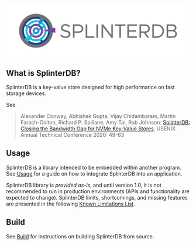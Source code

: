![SplinterDB Project Logo](docs/images/splinterDB-logo.png)

## What is SplinterDB?
SplinterDB is a key-value store designed for high performance on fast storage devices.

See
> Alexander Conway, Abhishek Gupta, Vijay Chidambaram, Martin Farach-Colton, Richard P. Spillane, Amy Tai, Rob Johnson:
[SplinterDB: Closing the Bandwidth Gap for NVMe Key-Value Stores](https://www.usenix.org/conference/atc20/presentation/conway). USENIX Annual Technical Conference 2020: 49-63

## Usage
SplinterDB is a library intended to be embedded within another program.  See [Usage](docs/usage.md) for a guide on how to integrate SplinterDB into an application.

SplinterDB library is *provided as-is*, and until version 1.0, it is not recommended to run in production environments (APIs and functionality are expected to change). SplinterDB limits, shortcomings, and missing features are presented in the following [Known Limitations List](docs/limitations.md).

## Build
See [Build](docs/build.md) for instructions on building SplinterDB from source.
